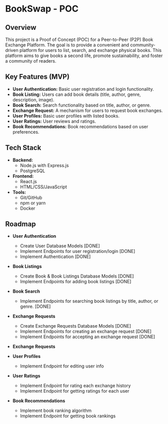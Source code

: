 # BookSwap - POC

## Overview

This project is a Proof of Concept (POC) for a Peer-to-Peer (P2P) Book Exchange Platform. The goal is to provide a convenient and community-driven platform for users to list, search, and exchange physical books. This platform aims to give books a second life, promote sustainability, and foster a community of readers.

## Key Features (MVP)

* **User Authentication:** Basic user registration and login functionality.
* **Book Listing:** Users can add book details (title, author, genre, description, image).
* **Book Search:** Search functionality based on title, author, or genre.
* **Exchange Request:** A mechanism for users to request book exchanges.
* **User Profiles:** Basic user profiles with listed books.
* **User Ratings:** User reviews and ratings.
* **Book Recommendations:** Book recommendations based on user preferences.

## Tech Stack
* **Backend:**
    * Node.js with Express.js
    * PostgreSQL
* **Frontend:**
    * React.js
    * HTML/CSS/JavaScript
* **Tools:**
    * Git/GitHub
    * npm or yarn
    * Docker
 
## Roadmap
* **User Authentication**
   * Create User Database Models [DONE]
   * Implement Endpoints for user registration/login [DONE]
   * Implement Authentication [DONE]
* **Book Listings**
   * Create Book & Book Listings Database Models [DONE]
   * Implement Endpoints for adding book listings [DONE]
* **Book Search**
   * Implement Endpoints for searching book listings by title, author, or genre. [DONE]
* **Exchange Requests**
   * Create Exchange Requests Database Models [DONE]
   * Implement Endpoints for creating an exchange request [DONE]
   * Implement Endpoints for accepting an exchange request [DONE]
* **Exchange Requests**

* **User Profiles**
   * Implement Endpoint for editing user info
* **User Ratings**
   * Implement Endpoint for rating each exchange history
   * Implement Endpoint for getting ratings for each user
* **Book Recommendations**
   * Implement book ranking algorithm
   * Implement Endpoint for getting book rankings

 
  
